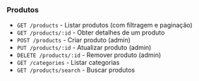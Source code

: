 ### Produtos
- `GET /products` - Listar produtos (com filtragem e paginação)
- `GET /products/:id` - Obter detalhes de um produto
- `POST /products` - Criar produto (admin)
- `PUT /products/:id` - Atualizar produto (admin)
- `DELETE /products/:id` - Remover produto (admin)
- `GET /categories` - Listar categorias
- `GET /products/search` - Buscar produtos